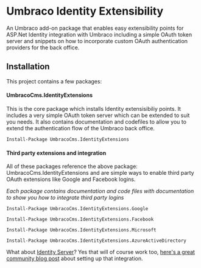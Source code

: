 # Umbraco Identity Extensibility

An Umbraco add-on package that enables easy extensibility points for ASP.Net Identity integration with Umbraco including a simple OAuth token server and snippets on how to incorporate custom OAuth authentication providers for the back office.

## Installation

This project contains a few packages:

#### UmbracoCms.IdentityExtensions

This is the core package which installs Identity extensisibiliy points. It includes a very simple OAuth token server which can be extended to suit you needs. It also contains documentation and codefiles to allow you to extend the authentication flow of the Umbraco back office.

    Install-Package UmbracoCms.IdentityExtensions

#### Third party extensions and integration

All of these packages reference the above package: UmbracoCms.IdentityExtensions and are simple ways to enable third party OAuth  extensions like Google and Facebook logins. 

_Each package contains documentation and code files with documentation to show you how to integrate third party logins_

    Install-Package UmbracoCms.IdentityExtensions.Google
  
    Install-Package UmbracoCms.IdentityExtensions.Facebook
  
    Install-Package UmbracoCms.IdentityExtensions.Microsoft
  
    Install-Package UmbracoCms.IdentityExtensions.AzureActiveDirectory
  
What about [Identity Server](https://github.com/IdentityServer)? Yes that will of course work too, [here's a great community blog post](https://yuriburger.net/2017/04/26/login-to-umbraco-backoffice-using-identityserver4/) about setting up that integration. 
